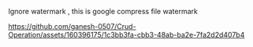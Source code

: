 Ignore watermark , this is google compress file watermark

https://github.com/ganesh-0507/Crud-Operation/assets/160396175/1c3bb3fa-cbb3-48ab-ba2e-7fa2d2d407b4

